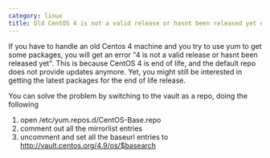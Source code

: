 ```yaml
---
category: linux
title: Old CentOS 4 is not a valid release or hasnt been released yet error
---
```


If you have to handle an old Centos 4 machine and you try to use yum to
get some packages, you will get an error \"4 is not a valid release or
hasnt been released yet\". This is because CentOS 4 is end of life, and
the default repo does not provide updates anymore. Yet, you might still
be interested in getting the latest packages for the end of life
release.

You can solve the problem by switching to the vault as a repo, doing the
following

1.  open /etc/yum.repos.d/CentOS-Base.repo
2.  comment out all the mirrorlist entries
3.  uncomment and set all the baseurl entries to
    <http://vault.centos.org/4.9/os/$basearch>
